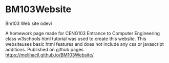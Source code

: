# BM103Website
Bm103 Web site ödevi

A homework page made for CENG103 Entrance to Computer Engineering class
w3schools html tutorial was used to create this website. This websiteuses basic html features and does not include any css or javascript additions. 
Published on github pages 
https://melihacil.github.io/BM103Website/
